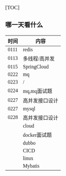<span style="font-family:Simsun,serif; font-size:17px;">

[TOC]

### 哪一天看什么

| 时间 | 内容 |
| --- | --- |
| 0111 | redis |
| 0113 | 多线程/高并发 |
| 0115 | SpringCloud |
| 0222 | mq |
| 0223 | / |
| 0224 | mq,mq面试题 |
| 0227 | 高并发接口设计 |
| 0227 | mysql |
| 0228 | 高并发接口设计 |
|  | cloud |
|  | docker面试题 |
|  | dubbo |
|  | CICD |
|  | linux |
|  | Mybatis |

</span>